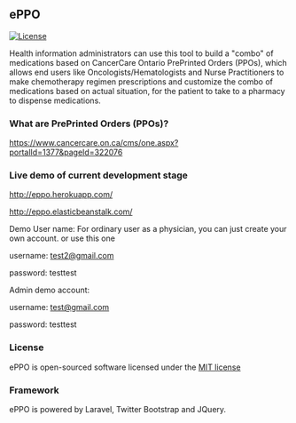 ## ePPO 

[![License](https://poser.pugx.org/laravel/framework/license.svg)](https://packagist.org/packages/laravel/framework)


Health information administrators can use this tool to build a "combo" of medications based on CancerCare Ontario PrePrinted Orders (PPOs), which allows end users like Oncologists/Hematologists and Nurse Practitioners to make chemotherapy regimen prescriptions and customize the combo of medications based on actual situation, for the patient to take to a pharmacy to dispense medications.

### What are PrePrinted Orders (PPOs)?

https://www.cancercare.on.ca/cms/one.aspx?portalId=1377&pageId=322076

### Live demo of current development stage

http://eppo.herokuapp.com/

http://eppo.elasticbeanstalk.com/

Demo User name:
For ordinary user as a physician, you can just create your own account. or use this one

username: test2@gmail.com

password: testtest

Admin demo account:

username: test@gmail.com

password: testtest

### License

ePPO is open-sourced software licensed under the [MIT license](http://opensource.org/licenses/MIT)

### Framework

ePPO is powered by Laravel, Twitter Bootstrap and JQuery.
